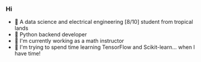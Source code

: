 ### Hi

- 🌴 A data science and electrical engineering [8/10] student from tropical lands
- 🐍 Python backend developer
- 🌵 I'm currently working as a math instructor
- 🐢 I'm trying to spend time learning TensorFlow and Scikit-learn... when I have time!
##

